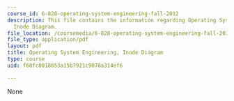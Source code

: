 ```yaml
---
course_id: 6-828-operating-system-engineering-fall-2012
description: This file contains the information regarding Operating System Engineering,
  Inode Diagram.
file_location: /coursemedia/6-828-operating-system-engineering-fall-2012/f68fc8018653a15b7921c9076a314ef6_MIT6_828F12_inode.pdf
file_type: application/pdf
layout: pdf
title: Operating System Engineering, Inode Diagram
type: course
uid: f68fc8018653a15b7921c9076a314ef6

---
```

None